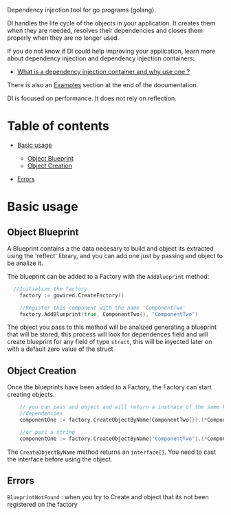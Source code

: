 
Dependency injection tool for go programs (golang).

DI handles the life cycle of the objects in your application. It creates them when they are needed, resolves their dependencies and closes them properly when they are no longer used.

If you do not know if DI could help improving your application, learn more about dependency injection and dependency injection containers:

- [What is a dependency injection container and why use one ?](https://www.sarulabs.com/post/2/2018-06-12/what-is-a-dependency-injection-container-and-why-use-one.html)

There is also an [Examples](#examples) section at the end of the documentation.

DI is focused on performance. It does not rely on reflection.


# Table of contents


- [Basic usage](#basic-usage)
	* [Object Blueprint](#object-blueprint)
	* [Object Creation](#object-creation)

- [Errors](#errors)



# Basic usage

## Object Blueprint

A Blueprint contains a the data necesary to build and object its extracted using the 'reflect' library, and you can add one just by passing and object to be analize it.


The blueprint can be added to a Factory with the `AddBlueprint` method:

```go
  //Initialize the factory
    factory := gowired.CreateFactory()

    //Register this component with the name 'ComponentTwo'
	factory.AddBlueprint(true, ComponentTwo{}, "ComponentTwo")
```

The object you pass to this method will be analized generating a blueprint that will be stored, this process
will look for dependences field and will create blueprint for any field of type `struct`, this will be inyected
later on with a default zero value of the struct  


## Object Creation

Once the blueprints have been added to a Factory, the Factory can start creating objects.

```go
    // you can pass and object and will return a instnace of the same kind with all its
    //dependencies
    componentOne := factory.CreateObjectByName(ComponentTwo{}).(*ComponentTwo)

    //or pass a string
	componentOne := factory.CreateObjectByName("ComponentTwo").(*ComponentTwo)

```

The `CreateObjectByName` method returns an `interface{}`. You need to cast the interface before using the object.





## Errors

`BlueprintNotFound` : when you try to Create and object that its not been registered on the factory

